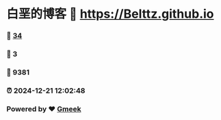 # 白垩的博客 :link: https://Belttz.github.io 
### :page_facing_up: [34](https://Belttz.github.io/tag.html) 
### :speech_balloon: 3 
### :hibiscus: 9381 
### :alarm_clock: 2024-12-21 12:02:48 
### Powered by :heart: [Gmeek](https://github.com/Meekdai/Gmeek)
